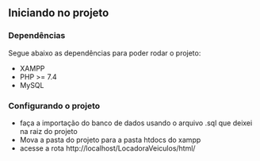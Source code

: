 ## Iniciando no projeto

### Dependências

Segue abaixo as dependências para poder rodar o projeto:

* XAMPP
* PHP >= 7.4
* MySQL

### Configurando o projeto

* faça a importação do banco de dados usando o arquivo .sql que deixei na raiz do projeto
* Mova a pasta do projeto para a pasta htdocs do xampp 
* acesse a rota http://localhost/LocadoraVeiculos/html/

